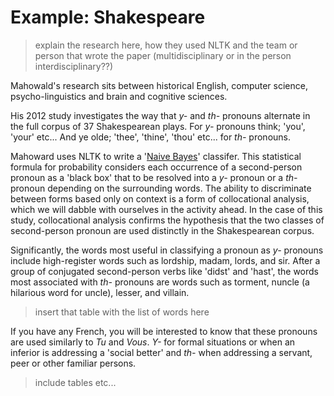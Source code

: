 # Example: Shakespeare

 


> explain the research here, how they used NLTK and the team or person that wrote the paper (multidisciplinary or in the person interdisciplinary??)

Mahowald's research sits between historical English, computer science, psycho-linguistics and brain and cognitive sciences. 

His 2012 study investigates the way that *y-* and *th-* pronouns alternate in the full corpus of 37 Shakespearean plays. For *y-* pronouns think; 'you', 'your' etc... And ye olde; 'thee', 'thine', 'thou' etc... for *th-* pronouns. 

Mahoward uses NLTK to write a '[Naive Bayes](https://en.wikipedia.org/wiki/Naive_Bayes_classifier)' classifer. This statistical formula for probability considers each occurrence of a second-person pronoun as a 'black box' that to be resolved into a *y-* pronoun or a *th-* pronoun depending on the surrounding words. The ability  to  discriminate  between  forms  based  only  on  context is a form of collocational analysis, which we will dabble with ourselves in the activity ahead. In the case of this study, collocational analysis confirms  the  hypothesis that the two classes of second-person pronoun are used distinctly in the Shakespearean corpus.   

Significantly,  the  words  most  useful  in  classifying  a  pronoun  as  *y-* pronouns include high-register words such as lordship, madam, lords, and sir. After a group of conjugated second-person verbs like 'didst' and 'hast', the words most associated with *th-* pronouns  are  words such as torment, nuncle (a hilarious word for uncle), lesser,  and villain.


> insert that table with the list of words here



If you have any French, you will be interested to know that these pronouns are used similarly to *Tu* and *Vous*. *Y-* for formal situations or when an inferior is addressing a 'social better' and *th-* when addressing a servant, peer or other familiar persons. 


> include tables etc...



